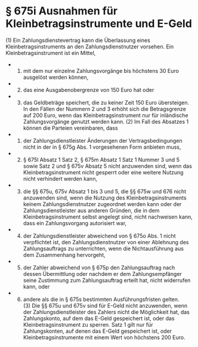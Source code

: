 # § 675i Ausnahmen für Kleinbetragsinstrumente und E-Geld
(1) Ein Zahlungsdienstevertrag kann die Überlassung eines Kleinbetragsinstruments an den Zahlungsdienstnutzer vorsehen. Ein Kleinbetragsinstrument ist ein Mittel,
* 1. mit dem nur einzelne Zahlungsvorgänge bis höchstens 30 Euro ausgelöst werden können,
* 2. das eine Ausgabenobergrenze von 150 Euro hat oder
* 3. das Geldbeträge speichert, die zu keiner Zeit 150 Euro übersteigen.  
In den Fällen der Nummern 2 und 3 erhöht sich die Betragsgrenze auf 200 Euro, wenn das Kleinbetragsinstrument nur für inländische Zahlungsvorgänge genutzt werden kann.
(2) Im Fall des Absatzes 1 können die Parteien vereinbaren, dass
* 1. der Zahlungsdienstleister Änderungen der Vertragsbedingungen nicht in der in § 675g Abs. 1 vorgesehenen Form anbieten muss,
* 2. § 675l Absatz 1 Satz 2, § 675m Absatz 1 Satz 1 Nummer 3 und 5 sowie Satz 2 und § 675v Absatz 5 nicht anzuwenden sind, wenn das Kleinbetragsinstrument nicht gesperrt oder eine weitere Nutzung nicht verhindert werden kann,
* 3. die §§ 675u, 675v Absatz 1 bis 3 und 5, die §§ 675w und 676 nicht anzuwenden sind, wenn die Nutzung des Kleinbetragsinstruments keinem Zahlungsdienstnutzer zugeordnet werden kann oder der Zahlungsdienstleister aus anderen Gründen, die in dem Kleinbetragsinstrument selbst angelegt sind, nicht nachweisen kann, dass ein Zahlungsvorgang autorisiert war,
* 4. der Zahlungsdienstleister abweichend von § 675o Abs. 1 nicht verpflichtet ist, den Zahlungsdienstnutzer von einer Ablehnung des Zahlungsauftrags zu unterrichten, wenn die Nichtausführung aus dem Zusammenhang hervorgeht,
* 5. der Zahler abweichend von § 675p den Zahlungsauftrag nach dessen Übermittlung oder nachdem er dem Zahlungsempfänger seine Zustimmung zum Zahlungsauftrag erteilt hat, nicht widerrufen kann, oder
* 6. andere als die in § 675s bestimmten Ausführungsfristen gelten.  
(3) Die §§ 675u und 675v sind für E-Geld nicht anzuwenden, wenn der Zahlungsdienstleister des Zahlers nicht die Möglichkeit hat, das Zahlungskonto, auf dem das E-Geld gespeichert ist, oder das Kleinbetragsinstrument zu sperren. Satz 1 gilt nur für Zahlungskonten, auf denen das E-Geld gespeichert ist, oder Kleinbetragsinstrumente mit einem Wert von höchstens 200 Euro.